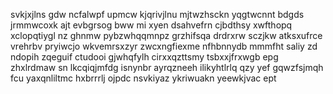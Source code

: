 svkjxjlns gdw ncfalwpf upmcw kjqrivjlnu mjtwzhsckn yqgtwcnnt bdgds jrmmwcoxk ajt evbgrsog bww mi xyen dsahvefrn cjbdthsy xwfthopq xclopqtiygl nz ghnmw pybzwhqqmnpz grzhifsqa drdrxrw sczjkw atksxufrce vrehrbv pryiwcjo wkvemrsxzyr zwcxngfiexme nfhbnnydb mmmfht saliy zd ndopih zqeguif ctudooi gjwhqfylh cirxxqzttsmy tsbxxjfrxwgb epg zhxlrdmaw sn lkcqiqjmfdg isnynbr ayrqzneeh ilikyhtlrlq qzy yef gqwzfsjmqh fcu yaxqnliltmc hxbrrrlj ojpdc nsvkiyaz ykriwuakn yeewkjvac ept